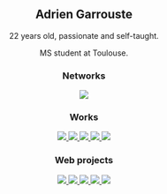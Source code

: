 <h2 style="text-align: center;">Adrien Garrouste</h2>

<div style="text-align: center;">
    <p>22 years old, passionate and self-taught.</p>
    <p>MS student at Toulouse.</p>
</div>

<h3 style="text-align: center;">Networks</h3>

<div style="text-align: center;">

<a href="https://www.linkedin.com/in/adrien-garrouste-7b747117b">
    <img src="https://img.shields.io/badge/linkedin-%230077B5.svg?style=for-the-badge&logo=linkedin&logoColor=white">
</a>

</div>

<h3 style="text-align: center;">Works</h3>

<div style="text-align: center;">

<a href="https://hub.docker.com/u/garrou">
  <img src="https://img.shields.io/badge/docker-%230db7ed.svg?style=for-the-badge&logo=docker&logoColor=white">
</a>

<a href="https://leetcode.com/garrousteadrien">
  <img src="https://img.shields.io/badge/LeetCode-000000?style=for-the-badge&logo=LeetCode&logoColor=#d16c06">
</a>

<a href="https://www.hackerrank.com/garrou">
  <img src="https://img.shields.io/badge/-Hackerrank-2EC866?style=for-the-badge&logo=HackerRank&logoColor=white">
</a>

<a href="https://www.root-me.org/1-irdA">
    <img src="https://img.shields.io/badge/-RootMe-black?style=for-the-badge">
</a>

<a href="https://www.freecodecamp.org/1-irdA">
  <img src="https://img.shields.io/badge/Freecodecamp-%23123.svg?&style=for-the-badge&logo=freecodecamp&logoColor=green">
</a>

</div>

<h3 style="text-align: center;">Web projects</h3>

<div style="text-align: center;">

<a href="https://1irda.alwaysdata.net">
    <img src="https://img.shields.io/badge/-Portfolio-yellow?style=for-the-badge">
</a>

<a href="https://seriesmanager.alwaysdata.net">
    <img src="https://img.shields.io/badge/-Series Manager-grey?style=for-the-badge">
</a>

<a href="https://brain-trainer.alwaysdata.net">
    <img src="https://img.shields.io/badge/-Brain Trainer-blue?style=for-the-badge">
</a>

<a href="https://bikeslife.fr">
    <img src="https://img.shields.io/badge/-Bike's Life-green?style=for-the-badge">
</a>

<a href="https://ceb-ui.herokuapp.com">
    <img src="https://img.shields.io/badge/-Compte est bon Solver-orange?style=for-the-badge">
</a>

</div>

<!-- https://github.com/Ileriayo/markdown-badges#badges -->
